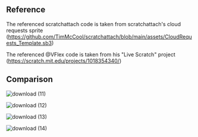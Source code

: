 ## Reference

The referenced scratchattach code is taken from scratchattach's cloud requests sprite (https://github.com/TimMcCool/scratchattach/blob/main/assets/CloudRequests_Template.sb3)

The referenced @VFlex code is taken from his "Live Scratch" project (https://scratch.mit.edu/projects/1018354340/)

## Comparison

![download (11)](https://github.com/TimMcCool/TimMcCool.github.io/assets/53166177/5ceb083f-d5e9-48c5-bb6d-9619b439f650)

![download (12)](https://github.com/TimMcCool/TimMcCool.github.io/assets/53166177/e35e95e0-6d88-4ce0-a0a7-e7720e8b230e)

![download (13)](https://github.com/TimMcCool/TimMcCool.github.io/assets/53166177/83132f49-cf54-4404-becf-dbee1ba7756d)

![download (14)](https://github.com/TimMcCool/TimMcCool.github.io/assets/53166177/4c7f76a1-bdc2-46ee-9cbb-036f4b11664e)
